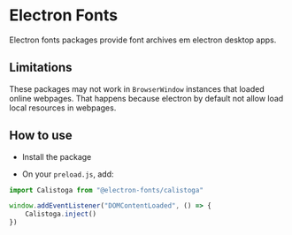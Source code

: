# Electron Fonts

Electron fonts packages provide font archives em electron desktop apps.

## Limitations

These packages may not work in `BrowserWindow` instances that loaded online webpages. That happens because electron by default not allow load local resources in webpages.

## How to use

* Install the package

* On your `preload.js`, add:

```ts
import Calistoga from "@electron-fonts/calistoga"

window.addEventListener("DOMContentLoaded", () => {
    Calistoga.inject()
})
```